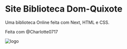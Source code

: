 # Site Biblioteca Dom-Quixote

Uma biblioteca Online feita com Next, HTML e CSS.

Feita com @Charlotte0717


![logo](https://github.com/user-attachments/assets/287ad81c-5a8a-49d6-877d-a436ca487c02)

